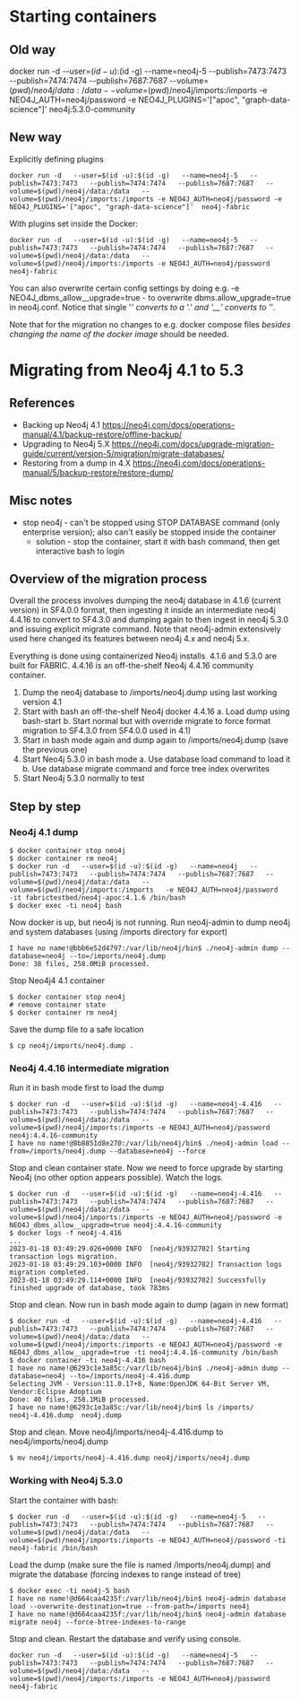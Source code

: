 # Starting containers

## Old way

docker run -d   --user=$(id -u):$(id -g)   --name=neo4j-5   --publish=7473:7473   --publish=7474:7474   --publish=7687:7687   --volume=$(pwd)/neo4j/data:/data   --volume=$(pwd)/neo4j/imports:/imports -e NEO4J_AUTH=neo4j/password -e NEO4J_PLUGINS='["apoc", "graph-data-science"]'  neo4j:5.3.0-community

## New way

Explicitly defining plugins
```
docker run -d   --user=$(id -u):$(id -g)   --name=neo4j-5   --publish=7473:7473   --publish=7474:7474   --publish=7687:7687   --volume=$(pwd)/neo4j/data:/data   --volume=$(pwd)/neo4j/imports:/imports -e NEO4J_AUTH=neo4j/password -e NEO4J_PLUGINS='["apoc", "graph-data-science"]'  neo4j-fabric
```

With plugins set inside the Docker:
```
docker run -d   --user=$(id -u):$(id -g)   --name=neo4j-5   --publish=7473:7473   --publish=7474:7474   --publish=7687:7687   --volume=$(pwd)/neo4j/data:/data   --volume=$(pwd)/neo4j/imports:/imports -e NEO4J_AUTH=neo4j/password neo4j-fabric
```

You can also overwrite certain config settings by doing e.g. -e NEO4J_dbms_allow__upgrade=true - to overwrite dbms.allow_upgrade=true in neo4j.conf. Notice that single '_' converts to a '.' and '__' converts to '_'.

Note that for the migration no changes to e.g. docker compose files *besides changing the name of the docker image* should be needed.

# Migrating from Neo4j 4.1 to 5.3

## References
- Backing up Neo4j 4.1 https://neo4j.com/docs/operations-manual/4.1/backup-restore/offline-backup/
- Upgrading to Neo4j 5.X https://neo4j.com/docs/upgrade-migration-guide/current/version-5/migration/migrate-databases/
- Restoring from a dump in 4.X https://neo4j.com/docs/operations-manual/5/backup-restore/restore-dump/

## Misc notes
- stop neo4j - can't be stopped using STOP DATABASE command (only enterprise version); also can't easily be stopped inside the container
  - solution - stop the container, start it with bash command, then get interactive bash to login

## Overview of the migration process

Overall the process involves dumping the neo4j database in 4.1.6 (current version) in SF4.0.0 format, then ingesting it inside an intermediate neo4j 4.4.16 to convert to SF4.3.0 and dumping again to then ingest in neo4j 5.3.0 and issuing explicit migrate command. Note that neo4j-admin extensively used here changed its features between neo4j 4.x and neo4j 5.x.

Everything is done using containerized Neo4j installs. 4.1.6 and 5.3.0 are built for FABRIC. 4.4.16 is an off-the-shelf Neo4j 4.4.16 community container.

1. Dump the neo4j database to /imports/neo4j.dump using last working version 4.1
2. Start with bash an off-the-shelf Neo4j docker 4.4.16
  a. Load dump using bash-start
  b. Start normal but with override migrate to force format migration to SF4.3.0 from SF4.0.0 used in 4.1)
3. Start in bash mode again and dump again to /imports/neo4j.dump (save the previous one)
4. Start Neo4j 5.3.0 in bash mode
  a. Use database load command to load it
  b. Use database migrate command and force tree index overwrites
5. Start Neo4j 5.3.0 normally to test

## Step by step

### Neo4j 4.1 dump
```
$ docker container stop neo4j
$ docker container rm neo4j
$ docker run -d   --user=$(id -u):$(id -g)   --name=neo4j   --publish=7473:7473   --publish=7474:7474   --publish=7687:7687   --volume=$(pwd)/neo4j/data:/data   --volume=$(pwd)/neo4j/imports:/imports   -e NEO4J_AUTH=neo4j/password   -it fabrictestbed/neo4j-apoc:4.1.6 /bin/bash
$ docker exec -ti neo4j bash
```

Now docker is up, but neo4j is not running. Run neo4j-admin to dump neo4j and system databases (using /imports directory for export)
```
I have no name!@bbb6e52d4797:/var/lib/neo4j/bin$ ./neo4j-admin dump --database=neo4j --to=/imports/neo4j.dump
Done: 38 files, 258.0MiB processed.
```

Stop Neo4j4 4.1 container
```
$ docker container stop neo4j
# remove container state
$ docker container rm neo4j
```

Save the dump file to a safe location
```
$ cp neo4j/imports/neo4j.dump .
```

### Neo4j 4.4.16 intermediate migration
Run it in bash mode first to load the dump
```
$ docker run -d   --user=$(id -u):$(id -g)   --name=neo4j-4.416   --publish=7473:7473   --publish=7474:7474   --publish=7687:7687   --volume=$(pwd)/neo4j/data:/data   --volume=$(pwd)/neo4j/imports:/imports -e NEO4J_AUTH=neo4j/password neo4j:4.4.16-community
I have no name!@8b8851d8e270:/var/lib/neo4j/bin$ ./neo4j-admin load --from=/imports/neo4j.dump --database=neo4j --force
```
Stop and clean container state. Now we need to force upgrade by starting Neo4j (no other option appears possible). Watch the logs.
```
$ docker run -d   --user=$(id -u):$(id -g)   --name=neo4j-4.416   --publish=7473:7473   --publish=7474:7474   --publish=7687:7687   --volume=$(pwd)/neo4j/data:/data   --volume=$(pwd)/neo4j/imports:/imports -e NEO4J_AUTH=neo4j/password -e NEO4J_dbms_allow__upgrade=true neo4j:4.4.16-community
$ docker logs -f neo4j-4.416
...
2023-01-18 03:49:29.026+0000 INFO  [neo4j/93932702] Starting transaction logs migration.
2023-01-18 03:49:29.103+0000 INFO  [neo4j/93932702] Transaction logs migration completed.
2023-01-18 03:49:29.114+0000 INFO  [neo4j/93932702] Successfully finished upgrade of database, took 783ms
```
Stop and clean. Now run in bash mode again to dump (again in new format)
```
$ docker run -d   --user=$(id -u):$(id -g)   --name=neo4j-4.416   --publish=7473:7473   --publish=7474:7474   --publish=7687:7687   --volume=$(pwd)/neo4j/data:/data   --volume=$(pwd)/neo4j/imports:/imports -e NEO4J_AUTH=neo4j/password -e NEO4J_dbms_allow__upgrade=true -ti neo4j:4.4.16-community /bin/bash
$ docker container -ti neo4j-4.416 bash
I have no name!@6293c1e3a85c:/var/lib/neo4j/bin$ ./neo4j-admin dump --database=neo4j --to=/imports/neo4j-4.416.dump
Selecting JVM - Version:11.0.17+8, Name:OpenJDK 64-Bit Server VM, Vendor:Eclipse Adoptium
Done: 40 files, 258.1MiB processed.
I have no name!@6293c1e3a85c:/var/lib/neo4j/bin$ ls /imports/
neo4j-4.416.dump  neo4j.dump
```
Stop and clean. Move neo4j/imports/neo4j-4.416.dump to neo4j/imports/neo4j.dump
```
$ mv neo4j/imports/neo4j-4.416.dump neo4j/imports/neo4j.dump
```

### Working with Neo4j 5.3.0

Start the container with bash:
```
$ docker run -d   --user=$(id -u):$(id -g)   --name=neo4j-5   --publish=7473:7473   --publish=7474:7474   --publish=7687:7687   --volume=$(pwd)/neo4j/data:/data   --volume=$(pwd)/neo4j/imports:/imports -e NEO4J_AUTH=neo4j/password -ti neo4j-fabric /bin/bash
```

Load the dump (make sure the file is named /imports/neo4j.dump) and migrate the database (forcing indexes to  range instead of tree)
```
$ docker exec -ti neo4j-5 bash
I have no name!@d664caa4235f:/var/lib/neo4j/bin$ neo4j-admin database load --overwrite-destination=true --from-path=/imports neo4j
I have no name!@d664caa4235f:/var/lib/neo4j/bin$ neo4j-admin database migrate neo4j --force-btree-indexes-to-range
```

Stop and clean. Restart the database and verify using console.
```
docker run -d   --user=$(id -u):$(id -g)   --name=neo4j-5   --publish=7473:7473   --publish=7474:7474   --publish=7687:7687   --volume=$(pwd)/neo4j/data:/data   --volume=$(pwd)/neo4j/imports:/imports -e NEO4J_AUTH=neo4j/password neo4j-fabric
```
